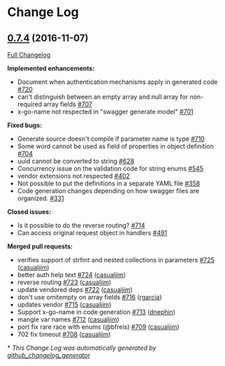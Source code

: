 # Change Log

## [0.7.4](https://github.com/go-swagger/go-swagger/tree/0.7.4) (2016-11-07)
[Full Changelog](https://github.com/go-swagger/go-swagger/compare/0.7.3...0.7.4)

**Implemented enhancements:**

- Document when authentication mechanisms apply in generated code [\#720](https://github.com/go-swagger/go-swagger/issues/720)
- can't distinguish between an empty array and null array for non-required array fields [\#707](https://github.com/go-swagger/go-swagger/issues/707)
- x-go-name not respected in "swagger generate model" [\#701](https://github.com/go-swagger/go-swagger/issues/701)

**Fixed bugs:**

- Generate source doesn't compile if parameter name is type [\#710](https://github.com/go-swagger/go-swagger/issues/710)
- Some word cannot be used as field of properties in object definition [\#704](https://github.com/go-swagger/go-swagger/issues/704)
- uuid cannot be converted to string [\#628](https://github.com/go-swagger/go-swagger/issues/628)
- Concurrency issue on the validation code for string enums [\#545](https://github.com/go-swagger/go-swagger/issues/545)
- vendor extensions not respected [\#402](https://github.com/go-swagger/go-swagger/issues/402)
- Not possible to put the definitions in a separate YAML file [\#358](https://github.com/go-swagger/go-swagger/issues/358)
- Code generation changes depending on how swagger files are organized. [\#331](https://github.com/go-swagger/go-swagger/issues/331)

**Closed issues:**

- Is it possible to do the reverse routing? [\#714](https://github.com/go-swagger/go-swagger/issues/714)
- Can access original request object in handlers [\#491](https://github.com/go-swagger/go-swagger/issues/491)

**Merged pull requests:**

- verifies support of strfmt and nested collections in parameters [\#725](https://github.com/go-swagger/go-swagger/pull/725) ([casualjim](https://github.com/casualjim))
- better auth help text [\#724](https://github.com/go-swagger/go-swagger/pull/724) ([casualjim](https://github.com/casualjim))
- reverse routing [\#723](https://github.com/go-swagger/go-swagger/pull/723) ([casualjim](https://github.com/casualjim))
- update vendored deps [\#722](https://github.com/go-swagger/go-swagger/pull/722) ([casualjim](https://github.com/casualjim))
- don't use omitempty on array fields [\#716](https://github.com/go-swagger/go-swagger/pull/716) ([rgarcia](https://github.com/rgarcia))
- updates vendor [\#715](https://github.com/go-swagger/go-swagger/pull/715) ([casualjim](https://github.com/casualjim))
- Support x-go-name in code generation [\#713](https://github.com/go-swagger/go-swagger/pull/713) ([dnephin](https://github.com/dnephin))
- mangle var names [\#712](https://github.com/go-swagger/go-swagger/pull/712) ([casualjim](https://github.com/casualjim))
- port fix rare race with enums \(@bfreis\) [\#709](https://github.com/go-swagger/go-swagger/pull/709) ([casualjim](https://github.com/casualjim))
- 702 fix timeout [\#708](https://github.com/go-swagger/go-swagger/pull/708) ([casualjim](https://github.com/casualjim))

\* *This Change Log was automatically generated by [github_changelog_generator](https://github.com/skywinder/Github-Changelog-Generator)*
